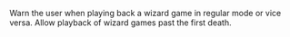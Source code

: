 Warn the user when playing back a wizard game in regular mode or vice versa.
Allow playback of wizard games past the first death.
